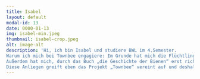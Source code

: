 ```yaml
---
title: Isabel
layout: default
modal-id: 13
date: 0000-01-13
img: isabel-min.jpeg
thumbnail: isabel-crop.jpeg
alt: image-alt
description: 'Hi, ich bin Isabel und studiere BWL im 4.Semester.
Warum ich mich bei Townbee engagiere: Im Grunde hat mich die Flüchtlingsproblematik schon immer interessiert und ich denke, dass man vor allem durch den Austausch und Hilfestellung viel lernen und beitragen kann.
Außerdem hat mich, durch das Buch „die Geschichte der Bienen“ erst richtig die Sorge um das kommende Bienensterben geschockt, sodass ich unbedingt etwas dagegen unternehmen wollen. 
Diese Anliegen greift eben das Projekt „Townbee“ vereint auf und deshalb freue ich mich sehr ein Teil dieses Teams sein zu dürfen!'
---
```

